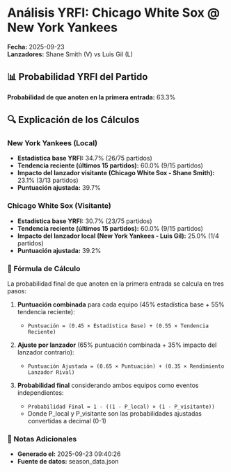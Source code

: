# Análisis YRFI: Chicago White Sox @ New York Yankees

**Fecha:** 2025-09-23  
**Lanzadores:** Shane Smith (V) vs Luis Gil (L)

## 📊 Probabilidad YRFI del Partido

**Probabilidad de que anoten en la primera entrada:** 63.3%

## 🔍 Explicación de los Cálculos

### New York Yankees (Local)
- **Estadística base YRFI:** 34.7% (26/75 partidos)
- **Tendencia reciente (últimos 15 partidos):** 60.0% (9/15 partidos)
- **Impacto del lanzador visitante (Chicago White Sox - Shane Smith):** 23.1% (3/13 partidos)
- **Puntuación ajustada:** 39.7%

### Chicago White Sox (Visitante)
- **Estadística base YRFI:** 30.7% (23/75 partidos)
- **Tendencia reciente (últimos 15 partidos):** 60.0% (9/15 partidos)
- **Impacto del lanzador local (New York Yankees - Luis Gil):** 25.0% (1/4 partidos)
- **Puntuación ajustada:** 39.2%

### 📝 Fórmula de Cálculo

La probabilidad final de que anoten en la primera entrada se calcula en tres pasos:

1. **Puntuación combinada** para cada equipo (45% estadística base + 55% tendencia reciente):
   - `Puntuación = (0.45 × Estadística Base) + (0.55 × Tendencia Reciente)`

2. **Ajuste por lanzador** (65% puntuación combinada + 35% impacto del lanzador contrario):
   - `Puntuación Ajustada = (0.65 × Puntuación) + (0.35 × Rendimiento Lanzador Rival)`

3. **Probabilidad final** considerando ambos equipos como eventos independientes:
   - `Probabilidad Final = 1 - ((1 - P_local) × (1 - P_visitante))`
   - Donde P_local y P_visitante son las probabilidades ajustadas convertidas a decimal (0-1)

### 📌 Notas Adicionales

- **Generado el:** 2025-09-23 09:40:26
- **Fuente de datos:** season_data.json
